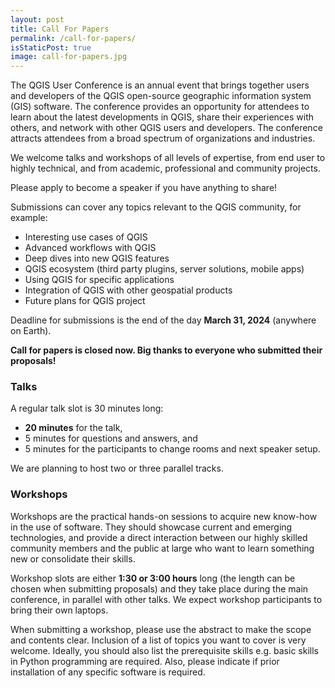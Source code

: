 ```yaml
---
layout: post
title: Call For Papers
permalink: /call-for-papers/
isStaticPost: true
image: call-for-papers.jpg
---
```



<div class="row">
    <div class="col-lg-9">

<p>
The QGIS User Conference is an annual event that brings together users and developers of the QGIS open-source geographic information system (GIS) software. The conference provides an opportunity for attendees to learn about the latest developments in QGIS, share their experiences with others, and network with other QGIS users and developers. The conference attracts attendees from a broad spectrum of organizations and industries.
</p>

<p>
We welcome talks and workshops of all levels of expertise, from end user to highly technical, and from academic, professional and community projects.
</p>

<p>
    Please apply to become a speaker if you have anything to share!
</p>

</div></div>

Submissions can cover any topics relevant to the QGIS community, for example:

- Interesting use cases of QGIS
- Advanced workflows with QGIS
- Deep dives into new QGIS features
- QGIS ecosystem (third party plugins, server solutions, mobile apps)
- Using QGIS for specific applications
- Integration of QGIS with other geospatial products
- Future plans for QGIS project

Deadline for submissions is the end of the day **March 31, 2024** (anywhere on Earth).

<div align="">
    <b>Call for papers is closed now. Big thanks to everyone who submitted their proposals!</b>
</div>


### Talks

A regular talk slot is 30 minutes long:

- **20 minutes** for the talk,
- 5 minutes for questions and answers, and
- 5 minutes for the participants to change rooms and next speaker setup.

We are planning to host two or three parallel tracks.

### Workshops

<div class="row">
    <div class="col-lg-9">

<p>

Workshops are the practical hands-on sessions to acquire new know-how in the use of software. They should showcase current and emerging technologies, and provide a direct interaction between our highly skilled community members and the public at large who want to learn something new or consolidate their skills.
</p><p>
Workshop slots are either <b>1:30 or 3:00 hours</b> long (the length can be chosen when submitting proposals) and they take place during the main conference, in parallel with other talks. We expect workshop participants to bring their own laptops.
</p><p>
When submitting a workshop, please use the abstract to make the scope and contents clear. Inclusion of a list of topics you want to cover is very welcome. Ideally, you should also list the prerequisite skills e.g. basic skills in Python programming are required. Also, please indicate if prior installation of any specific software is required.

</p>

</div></div>
